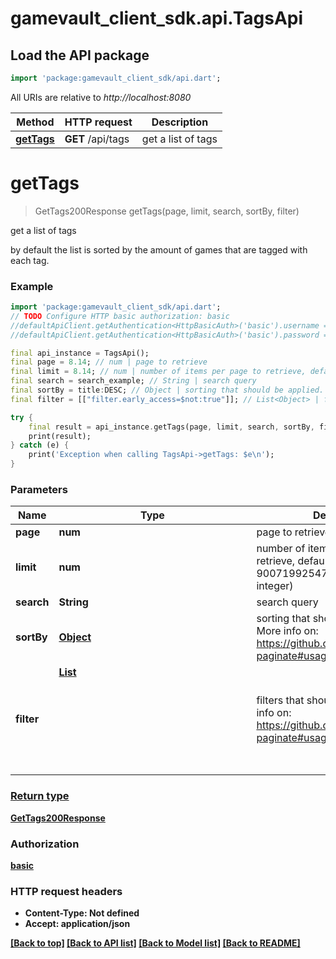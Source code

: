 # gamevault_client_sdk.api.TagsApi

## Load the API package
```dart
import 'package:gamevault_client_sdk/api.dart';
```

All URIs are relative to *http://localhost:8080*

Method | HTTP request | Description
------------- | ------------- | -------------
[**getTags**](TagsApi.md#gettags) | **GET** /api/tags | get a list of tags


# **getTags**
> GetTags200Response getTags(page, limit, search, sortBy, filter)

get a list of tags

by default the list is sorted by the amount of games that are tagged with each tag.

### Example
```dart
import 'package:gamevault_client_sdk/api.dart';
// TODO Configure HTTP basic authorization: basic
//defaultApiClient.getAuthentication<HttpBasicAuth>('basic').username = 'YOUR_USERNAME'
//defaultApiClient.getAuthentication<HttpBasicAuth>('basic').password = 'YOUR_PASSWORD';

final api_instance = TagsApi();
final page = 8.14; // num | page to retrieve
final limit = 8.14; // num | number of items per page to retrieve, default is 9007199254740991 (max safe integer)
final search = search_example; // String | search query
final sortBy = title:DESC; // Object | sorting that should be applied. More info on: https://github.com/ppetzold/nestjs-paginate#usage
final filter = [["filter.early_access=$not:true"]]; // List<Object> | filters that should be applied. More info on: https://github.com/ppetzold/nestjs-paginate#usage

try {
    final result = api_instance.getTags(page, limit, search, sortBy, filter);
    print(result);
} catch (e) {
    print('Exception when calling TagsApi->getTags: $e\n');
}
```

### Parameters

Name | Type | Description  | Notes
------------- | ------------- | ------------- | -------------
 **page** | **num**| page to retrieve | [optional] 
 **limit** | **num**| number of items per page to retrieve, default is 9007199254740991 (max safe integer) | [optional] 
 **search** | **String**| search query | [optional] 
 **sortBy** | [**Object**](.md)| sorting that should be applied. More info on: https://github.com/ppetzold/nestjs-paginate#usage | [optional] 
 **filter** | [**List<Object>**](Object.md)| filters that should be applied. More info on: https://github.com/ppetzold/nestjs-paginate#usage | [optional] [default to const []]

### Return type

[**GetTags200Response**](GetTags200Response.md)

### Authorization

[basic](../README.md#basic)

### HTTP request headers

 - **Content-Type**: Not defined
 - **Accept**: application/json

[[Back to top]](#) [[Back to API list]](../README.md#documentation-for-api-endpoints) [[Back to Model list]](../README.md#documentation-for-models) [[Back to README]](../README.md)

